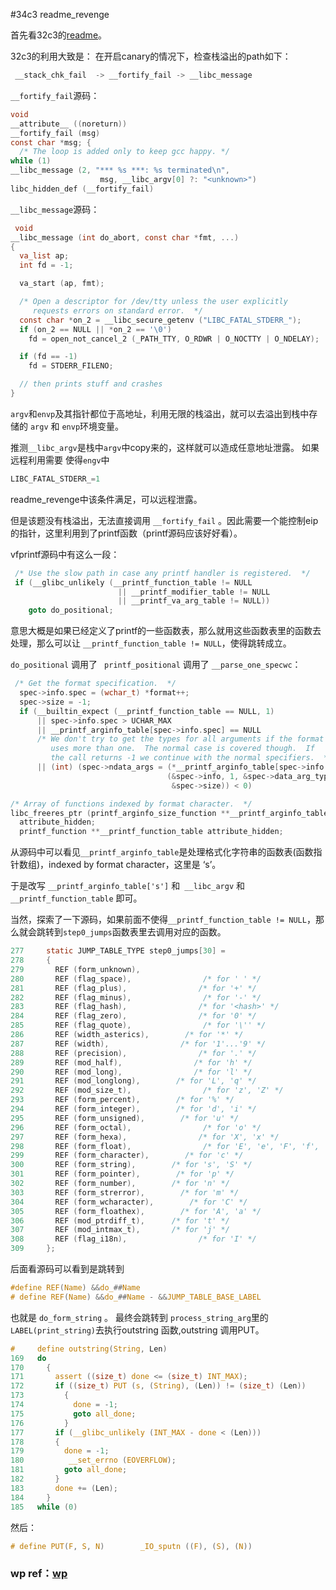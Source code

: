 #34c3 readme_revenge

首先看32c3的[readme](https://github.com/zookee1/32c3-ctf/tree/master/readme)。

32c3的利用大致是：
在开启canary的情况下，检查栈溢出的path如下：

```c
 __stack_chk_fail  -> __fortify_fail -> __libc_message
```
`__fortify_fail`源码：

```c
void
__attribute__ ((noreturn))
__fortify_fail (msg)
const char *msg; {
  /* The loop is added only to keep gcc happy. */
while (1)
__libc_message (2, "*** %s ***: %s terminated\n",
                    msg, __libc_argv[0] ?: "<unknown>")
libc_hidden_def (__fortify_fail)
```

`__libc_message`源码：

``` c
 void
__libc_message (int do_abort, const char *fmt, ...)
{
  va_list ap; 
  int fd = -1; 

  va_start (ap, fmt);

  /* Open a descriptor for /dev/tty unless the user explicitly
     requests errors on standard error.  */
  const char *on_2 = __libc_secure_getenv ("LIBC_FATAL_STDERR_");
  if (on_2 == NULL || *on_2 == '\0')
    fd = open_not_cancel_2 (_PATH_TTY, O_RDWR | O_NOCTTY | O_NDELAY);

  if (fd == -1) 
    fd = STDERR_FILENO;

  // then prints stuff and crashes
}

```

`argv`和`envp`及其指针都位于高地址，利用无限的栈溢出，就可以去溢出到栈中存储的 `argv` 和 `envp`环境变量。

推测`__libc_argv`是栈中`argv`中copy来的，这样就可以造成任意地址泄露。
如果远程利用需要 使得`engv`中

```c
LIBC_FATAL_STDERR_=1
```
readme_revenge中该条件满足，可以远程泄露。

但是该题没有栈溢出，无法直接调用 `__fortify_fail` 。因此需要一个能控制eip的指针，这里利用到了printf函数（printf源码应该好好看）。

vfprintf源码中有这么一段：

```c
 /* Use the slow path in case any printf handler is registered.  */
 if (__glibc_unlikely (__printf_function_table != NULL
                        || __printf_modifier_table != NULL
                        || __printf_va_arg_table != NULL))
    goto do_positional;	
``` 
意思大概是如果已经定义了printf的一些函数表，那么就用这些函数表里的函数去处理，那么可以让 `__printf_function_table != NULL`，使得跳转成立。

`do_positional` 调用了 ` printf_positional` 调用了 `__parse_one_specwc`：

```c
 /* Get the format specification.  */
  spec->info.spec = (wchar_t) *format++;
  spec->size = -1;
  if (__builtin_expect (__printf_function_table == NULL, 1)
      || spec->info.spec > UCHAR_MAX
      || __printf_arginfo_table[spec->info.spec] == NULL
      /* We don't try to get the types for all arguments if the format
         uses more than one.  The normal case is covered though.  If
         the call returns -1 we continue with the normal specifiers.  */
      || (int) (spec->ndata_args = (*__printf_arginfo_table[spec->info.spec])
                                   (&spec->info, 1, &spec->data_arg_type,
                                    &spec->size)) < 0)
```

```c
/* Array of functions indexed by format character.  */
libc_freeres_ptr (printf_arginfo_size_function **__printf_arginfo_table)
  attribute_hidden;
  printf_function **__printf_function_table attribute_hidden;
```
从源码中可以看见`__printf_arginfo_table`是处理格式化字符串的函数表(函数指针数组)，indexed by format character，这里是 ‘s’。

于是改写 `__printf_arginfo_table['s']` 和` __libc_argv` 和  `__printf_function_table` 即可。

当然，探索了一下源码，如果前面不使得`__printf_function_table != NULL`，那么就会跳转到`step0_jumps`函数表里去调用对应的函数。

```c
277	    static JUMP_TABLE_TYPE step0_jumps[30] =                                      \
278	    {                                                                              \
279	      REF (form_unknown),                                                      \
280	      REF (flag_space),                /* for ' ' */                                      \
281	      REF (flag_plus),                /* for '+' */                                      \
282	      REF (flag_minus),                /* for '-' */                                      \
283	      REF (flag_hash),                /* for '<hash>' */                              \
284	      REF (flag_zero),                /* for '0' */                                      \
285	      REF (flag_quote),                /* for '\'' */                                      \
286	      REF (width_asterics),        /* for '*' */                                      \
287	      REF (width),                /* for '1'...'9' */                              \
288	      REF (precision),                /* for '.' */                                      \
289	      REF (mod_half),                /* for 'h' */                                      \
290	      REF (mod_long),                /* for 'l' */                                      \
291	      REF (mod_longlong),        /* for 'L', 'q' */                              \
292	      REF (mod_size_t),                /* for 'z', 'Z' */                              \
293	      REF (form_percent),        /* for '%' */                                      \
294	      REF (form_integer),        /* for 'd', 'i' */                              \
295	      REF (form_unsigned),        /* for 'u' */                                      \
296	      REF (form_octal),                /* for 'o' */                                      \
297	      REF (form_hexa),                /* for 'X', 'x' */                              \
298	      REF (form_float),                /* for 'E', 'e', 'F', 'f', 'G', 'g' */              \
299	      REF (form_character),        /* for 'c' */                                      \
300	      REF (form_string),        /* for 's', 'S' */                              \
301	      REF (form_pointer),        /* for 'p' */                                      \
302	      REF (form_number),        /* for 'n' */                                      \
303	      REF (form_strerror),        /* for 'm' */                                      \
304	      REF (form_wcharacter),        /* for 'C' */                                      \
305	      REF (form_floathex),        /* for 'A', 'a' */                              \
306	      REF (mod_ptrdiff_t),      /* for 't' */                                      \
307	      REF (mod_intmax_t),       /* for 'j' */                                      \
308	      REF (flag_i18n),                /* for 'I' */                                      \
309	    };               
```
后面看源码可以看到是跳转到 

```c
#define REF(Name) &&do_##Name
# define REF(Name) &&do_##Name - &&JUMP_TABLE_BASE_LABEL
```
也就是 `do_form_string` 。
最终会跳转到 `process_string_arg`里的`LABEL(print_string)`去执行outstring 函数,outstring 调用PUT。

```c
#     define outstring(String, Len)                                                      \
169	  do                                                                              \
170	    {                                                                              \
171	      assert ((size_t) done <= (size_t) INT_MAX);                              \
172	      if ((size_t) PUT (s, (String), (Len)) != (size_t) (Len))                      \
173	        {                                                                      \
174	          done = -1;                                                              \
175	          goto all_done;                                                      \
176	        }                                                                      \
177	      if (__glibc_unlikely (INT_MAX - done < (Len)))                              \
178	      {                                                                              \
179	        done = -1;                                                              \
180	         __set_errno (EOVERFLOW);                                              \
181	        goto all_done;                                                              \
182	      }                                                                              \
183	      done += (Len);                                                              \
184	    }                                                                              \
185	  while (0)
```

然后：

```c
# define PUT(F, S, N)        _IO_sputn ((F), (S), (N))
```

### wp ref：[wp](https://github.com/r00ta/myWriteUps/tree/master/34C32017/pwn_readme_revenge)




 

